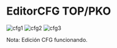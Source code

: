 # EditorCFG TOP/PKO

![cfg1](https://user-images.githubusercontent.com/53408118/169620777-50882b93-6c3e-4b5f-858b-23dca5cb7682.PNG)
![cfg2](https://user-images.githubusercontent.com/53408118/169620779-80d27436-c696-488f-b251-540d6e35d32a.PNG)
![cfg3](https://user-images.githubusercontent.com/53408118/169620781-10af2f69-63f7-4228-9a8d-838f298c06fd.PNG)

Nota: Edición CFG funcionando.
